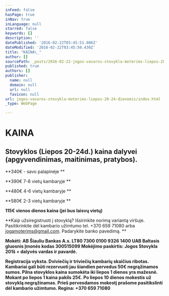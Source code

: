 ```yaml
---
inFeed: false
hasPage: true
inNav: true
inLanguage: null
starred: false
keywords: []
description: ''
datePublished: '2016-02-22T03:45:51.806Z'
dateModified: '2016-02-22T03:45:50.430Z'
title: "KAINA\_"
author: []
sourcePath: _posts/2016-02-22-jogos-vasaros-stovykla-moterims-liepos-20-24-dienomis.md
published: true
authors: []
publisher:
  name: null
  domain: null
  url: null
  favicon: null
url: jogos-vasaros-stovykla-moterims-liepos-20-24-dienomis/index.html
_type: WebPage

---
```

# KAINA 

## Stovyklos (Liepos 20-24d.) kaina dalyvei (apgyvendinimas, maitinimas, pratybos).

**340€ - savo palapinėje **

**390€ 7-8 vietų kambaryje **

**480€ 4-6 vietų kambaryje **

**580€ 2-3 vietų kambaryje **

**115€ vienos dienos kaina (jei bus laisvų vietų)**

**Kaip užsiregistruoti į stovyklą? Išsirinkite norimą variantą viršuje. Pasitikrinkite dėl kambario užimtumo tel.
+370 659 71080 arba jogamoterims@gmail.com. Padarykite banko pavedimą. **

**Mokėti: AB Šiauliu Bankas A.s. LT80 7300 0100 9326 1400 
UAB Baltasis gluosnis
Įmonės kodas 300515099
Mokėjimo paskirtis: 
Jogos Stovykla 201š + dalyvės vardas ir pavardė.**

**Registracija vyksta.
Dviviečių ir triviečių kambarių skaičius ribotas.
Kambariai gali būti rezervuoti jau šiandien pervedus 50€ negrąžinamos sumos. Pilna stovyklos kaina sumokėta iki liepos 1 dienos yra mažesnė. Mokant po liepos 1 kaina pakils 25€. Po liepos 10 dienos mokestis už stovyklą negrąžinamas.
Prieš pervesdamos mokestį prašome pasitikslinti dėl kambario užimtumo. 
Regina: +370 659 71080**
